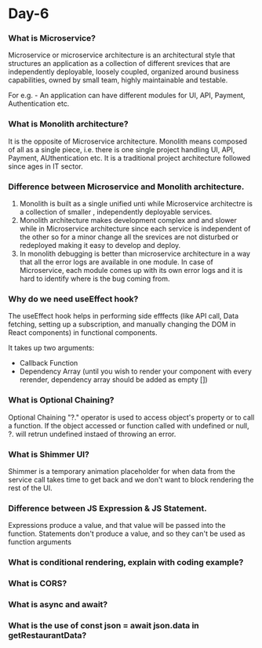 # Day-6


### What is Microservice?
Microservice or microservice architecture is an architectural style that structures an application as a collection of different srevices that are independently deployable, loosely coupled, organized around business capabilities, owned by small team, highly maintainable and testable.

For e.g. - An application can have different modules for UI, API, Payment, Authentication etc. 


### What is Monolith architecture?
It is the opposite of Microservice architecture. Monolith means composed of all as a single piece, i.e. there is one single project handling UI, API, Payment, AUthentication etc.
It is a traditional project architecture followed since ages in IT sector.

### Difference between Microservice and Monolith architecture.
1. Monolith is built as a single unified unti while Microservice architectre is a collection of smaller , independently deployable services. 
2. Monolith architecture makes development complex and and slower while in Microservice architecture since each service is independent of the other so for a minor change all the srevices are not disturbed or redeployed making it easy to develop and deploy.
3. In monolith debugging is better than microservice architecture in a way that all the error logs are available in one module. In case of Microservice, each module comes up with its own error logs and it is hard to identify where is the bug coming from.


### Why do we need useEffect hook?
The useEffect hook helps in performing side efffects (like API call, Data fetching, setting up a subscription, and manually changing the DOM in React components) in functional components.

It takes up two arguments:
- Callback Function
- Dependency Array (until you wish to render your component with every rerender, dependency array should be added as empty [])

### What is Optional Chaining?
Optional Chaining "?." operator is used to access object's property or to call a function. If the object accessed or function called with undefined or null, ?. will retrun undefined instaed of throwing an error.


### What is Shimmer UI?
Shimmer is a temporary animation placeholder for when data from the service call takes time to get back and we don't want to block rendering the rest of the UI.

### Difference between JS Expression & JS Statement.
Expressions produce a value, and that value will be passed into the function. Statements don't produce a value, and so they can't be used as function arguments

### What is conditional rendering, explain with coding example?


### What is CORS?


### What is async and await?


### What is the use of const json = await json.data in getRestaurantData?
